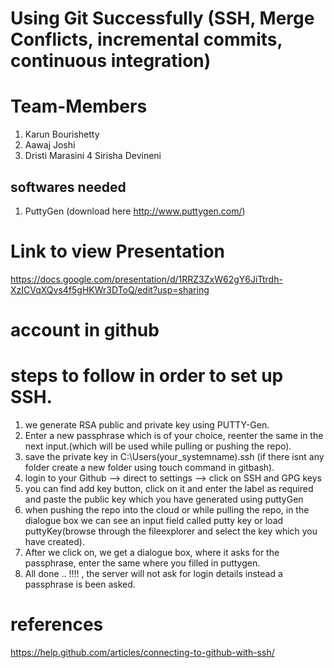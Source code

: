 # Using Git Successfully (SSH, Merge Conflicts, incremental commits, continuous integration)

# Team-Members

1. Karun Bourishetty
2. Aawaj Joshi
3. Dristi Marasini
4 Sirisha Devineni

## softwares needed

1. PuttyGen (download here http://www.puttygen.com/)

# Link to view Presentation

https://docs.google.com/presentation/d/1RRZ3ZxW62gY6JiTtrdh-XzICVqXQvs4f5gHKWr3DToQ/edit?usp=sharing

# account in github

# steps to follow in order to set up SSH.

1. we generate RSA public and private key using PUTTY-Gen.
2. Enter a new passphrase which is of your choice, reenter the same in the next input.(which will be used while pulling or pushing the repo).
3. save the private key in C:\Users\(your_systemname)\.ssh (if there isnt any folder create a new folder using touch command in gitbash).
4. login to your Github --> direct to settings --> click on SSH and GPG keys
5. you can find add key button, click on it and enter the label as required and paste the public key which you have generated using puttyGen
6. when pushing the repo into the cloud or while pulling the repo, in the dialogue box we can see an input field called putty key or load puttyKey(browse through the fileexplorer and select the key which you have created).
7. After we click on, we get a dialogue box, where it asks for the passphrase, enter the same where you filled in puttygen.
8. All done .. !!!! , the server will not ask for login details instead a passphrase is been asked.

# references

https://help.github.com/articles/connecting-to-github-with-ssh/





